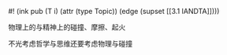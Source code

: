 #! (ink pub (T i) (attr (type Topic)) (edge (supset [[3.1 IANDTA]])))

物理上的与精神上的碰撞、摩擦、起火

不光考虑哲学与思维还要考虑物理与碰撞